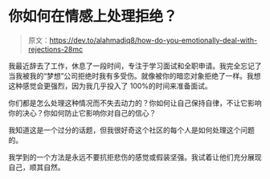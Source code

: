 # 你如何在情感上处理拒绝？

> 原文：<https://dev.to/alahmadiq8/how-do-you-emotionally-deal-with-rejections-28mc>

我最近辞去了工作，休息了一段时间，专注于学习面试和全职申请。我完全忘记了当我被我的“梦想”公司拒绝时我有多受伤。就像被你的暗恋对象拒绝了一样。我想这种感觉会更强烈，因为我几乎投入了 100%的时间来准备面试。

你们都是怎么处理这种情况而不失去动力的？你如何让自己保持自律，不让它影响你的决心？你如何防止它影响你对自己的信心？

我知道这是一个过分的话题，但我很好奇这个社区的每个人是如何处理这个问题的。

我学到的一个方法是永远不要抗拒悲伤的感觉或假装坚强。我试着让他们充分展现自己，顺其自然。